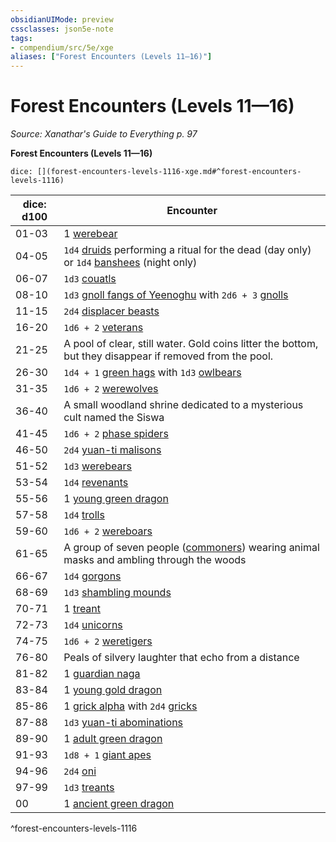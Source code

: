 ```yaml
---
obsidianUIMode: preview
cssclasses: json5e-note
tags:
- compendium/src/5e/xge
aliases: ["Forest Encounters (Levels 11—16)"]
---
```

# Forest Encounters (Levels 11—16)
*Source: Xanathar's Guide to Everything p. 97* 

**Forest Encounters (Levels 11—16)**

`dice: [](forest-encounters-levels-1116-xge.md#^forest-encounters-levels-1116)`

| dice: d100 | Encounter |
|------------|-----------|
| 01-03 | 1 [werebear](5E2014官方资源/bestiary/humanoid/werebear.md) |
| 04-05 | `1d4` [druids](5E2014官方资源/bestiary/humanoid/druid.md) performing a ritual for the dead (day only) or `1d4` [banshees](5E2014官方资源/bestiary/undead/banshee.md) (night only) |
| 06-07 | `1d3` [couatls](5E2014官方资源/bestiary/celestial/couatl.md) |
| 08-10 | `1d3` [gnoll fangs of Yeenoghu](5E2014官方资源/bestiary/fiend/gnoll-fang-of-yeenoghu.md) with `2d6 + 3` [gnolls](5E2014官方资源/bestiary/humanoid/gnoll.md) |
| 11-15 | `2d4` [displacer beasts](5E2014官方资源/bestiary/monstrosity/displacer-beast.md) |
| 16-20 | `1d6 + 2` [veterans](5E2014官方资源/bestiary/humanoid/veteran.md) |
| 21-25 | A pool of clear, still water. Gold coins litter the bottom, but they disappear if removed from the pool. |
| 26-30 | `1d4 + 1` [green hags](5E2014官方资源/bestiary/fey/green-hag.md) with `1d3` [owlbears](5E2014官方资源/bestiary/monstrosity/owlbear.md) |
| 31-35 | `1d6 + 2` [werewolves](5E2014官方资源/bestiary/humanoid/werewolf.md) |
| 36-40 | A small woodland shrine dedicated to a mysterious cult named the Siswa |
| 41-45 | `1d6 + 2` [phase spiders](5E2014官方资源/bestiary/monstrosity/phase-spider.md) |
| 46-50 | `2d4` [yuan-ti malisons](5E2014官方资源/bestiary/monstrosity/yuan-ti-malison-type-1.md) |
| 51-52 | `1d3` [werebears](5E2014官方资源/bestiary/humanoid/werebear.md) |
| 53-54 | `1d4` [revenants](5E2014官方资源/bestiary/undead/revenant.md) |
| 55-56 | 1 [young green dragon](5E2014官方资源/bestiary/dragon/young-green-dragon.md) |
| 57-58 | `1d4` [trolls](5E2014官方资源/bestiary/giant/troll.md) |
| 59-60 | `1d6 + 2` [wereboars](5E2014官方资源/bestiary/humanoid/wereboar.md) |
| 61-65 | A group of seven people ([commoners](5E2014官方资源/bestiary/humanoid/commoner.md)) wearing animal masks and ambling through the woods |
| 66-67 | `1d4` [gorgons](5E2014官方资源/bestiary/monstrosity/gorgon.md) |
| 68-69 | `1d3` [shambling mounds](5E2014官方资源/bestiary/plant/shambling-mound.md) |
| 70-71 | 1 [treant](5E2014官方资源/bestiary/plant/treant.md) |
| 72-73 | `1d4` [unicorns](5E2014官方资源/bestiary/celestial/unicorn.md) |
| 74-75 | `1d6 + 2` [weretigers](5E2014官方资源/bestiary/humanoid/weretiger.md) |
| 76-80 | Peals of silvery laughter that echo from a distance |
| 81-82 | 1 [guardian naga](5E2014官方资源/bestiary/monstrosity/guardian-naga.md) |
| 83-84 | 1 [young gold dragon](5E2014官方资源/bestiary/dragon/young-gold-dragon.md) |
| 85-86 | 1 [grick alpha](5E2014官方资源/bestiary/monstrosity/grick-alpha.md) with `2d4` [gricks](5E2014官方资源/bestiary/monstrosity/grick.md) |
| 87-88 | `1d3` [yuan-ti abominations](5E2014官方资源/bestiary/monstrosity/yuan-ti-abomination.md) |
| 89-90 | 1 [adult green dragon](5E2014官方资源/bestiary/dragon/adult-green-dragon.md) |
| 91-93 | `1d8 + 1` [giant apes](5E2014官方资源/bestiary/beast/giant-ape.md) |
| 94-96 | `2d4` [oni](5E2014官方资源/bestiary/giant/oni.md) |
| 97-99 | `1d3` [treants](5E2014官方资源/bestiary/plant/treant.md) |
| 00 | 1 [ancient green dragon](5E2014官方资源/bestiary/dragon/ancient-green-dragon.md) |
^forest-encounters-levels-1116